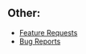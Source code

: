 ## Other:
* [Feature Requests](https://github.com/ryderbelserion/Pl3xMapExtras/discussions/categories/features)
* [Bug Reports](https://github.com/ryderbelserion/Pl3xMapExtras/issues)